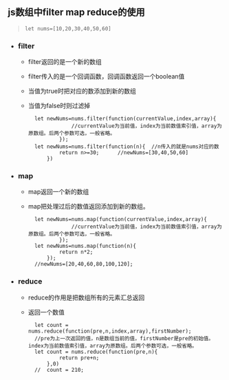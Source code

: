 ## js数组中filter map reduce的使用
  > `let nums=[10,20,30,40,50,60]` 
  
  - ### filter
    - filter返回的是一个新的数组
    - filter传入的是一个回调函数，回调函数返回一个boolean值
    - 当值为true时把对应的数添加到新的数组
    - 当值为false时则过滤掉

			let newNums=nums.filter(function(currentValue,index,array){
						//currentValue为当前值，index为当前数值索引值，array为原数组。后两个参数可选，一般省略。
					});
	  		let newNums=nums.filter(function(n){  //n传入的就是nums对应的数
					return n>=30;      //newNums=[30,40,50,60]
				})
  - ### map
    - map返回一个新的数组
    - map把处理过后的数值返回添加到新的数组。

			let newNums=nums.map(function(currentValue,index,array){
						//currentValue为当前值，index为当前数值索引值，array为原数组。后两个参数可选，一般省略。
					});
  			let newNums=nums.map(function(n){
					return n*2;  
				});
			//newNums=[20,40,60,80,100,120];
  - ### reduce
    - reduce的作用是把数组所有的元素汇总返回
    - 返回一个数值

			let count = nums.reduce(function(pre,n,index,array),firstNumber);
			//pre为上一次返回的值，n是数组当前的值，firstNumber是pre的初始值。index为当前数值索引值，array为原数组。后两个参数可选，一般省略。
			let count = nums.reduce(function(pre,n){
					return pre+n;
				},0)
			//  count = 210;
			